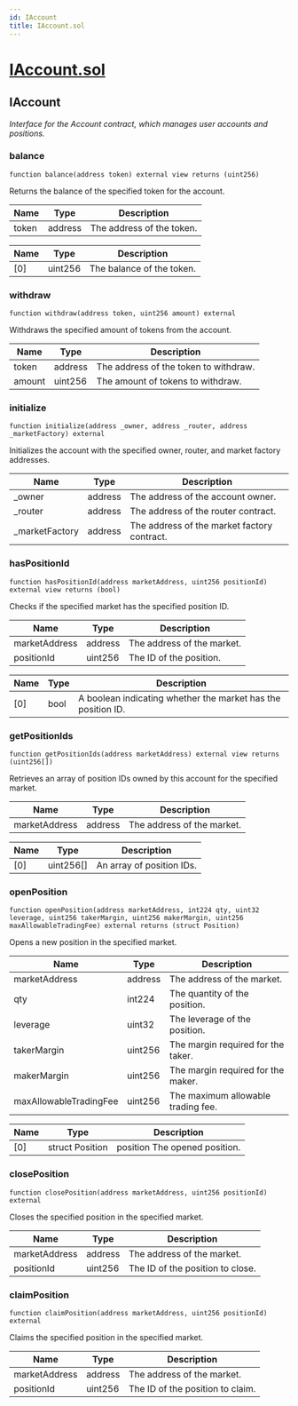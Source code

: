 ```yaml
---
id: IAccount
title: IAccount.sol
---
```

# [IAccount.sol](https://github.com/chromatic-protocol/contracts/tree/main/contracts/periphery/interfaces/IAccount.sol)

## IAccount

_Interface for the Account contract, which manages user accounts and positions._

### balance

```solidity
function balance(address token) external view returns (uint256)
```

Returns the balance of the specified token for the account.

| Name | Type | Description |
| ---- | ---- | ----------- |
| token | address | The address of the token. |

| Name | Type | Description |
| ---- | ---- | ----------- |
| [0] | uint256 | The balance of the token. |

### withdraw

```solidity
function withdraw(address token, uint256 amount) external
```

Withdraws the specified amount of tokens from the account.

| Name | Type | Description |
| ---- | ---- | ----------- |
| token | address | The address of the token to withdraw. |
| amount | uint256 | The amount of tokens to withdraw. |

### initialize

```solidity
function initialize(address _owner, address _router, address _marketFactory) external
```

Initializes the account with the specified owner, router, and market factory addresses.

| Name | Type | Description |
| ---- | ---- | ----------- |
| _owner | address | The address of the account owner. |
| _router | address | The address of the router contract. |
| _marketFactory | address | The address of the market factory contract. |

### hasPositionId

```solidity
function hasPositionId(address marketAddress, uint256 positionId) external view returns (bool)
```

Checks if the specified market has the specified position ID.

| Name | Type | Description |
| ---- | ---- | ----------- |
| marketAddress | address | The address of the market. |
| positionId | uint256 | The ID of the position. |

| Name | Type | Description |
| ---- | ---- | ----------- |
| [0] | bool | A boolean indicating whether the market has the position ID. |

### getPositionIds

```solidity
function getPositionIds(address marketAddress) external view returns (uint256[])
```

Retrieves an array of position IDs owned by this account for the specified market.

| Name | Type | Description |
| ---- | ---- | ----------- |
| marketAddress | address | The address of the market. |

| Name | Type | Description |
| ---- | ---- | ----------- |
| [0] | uint256[] | An array of position IDs. |

### openPosition

```solidity
function openPosition(address marketAddress, int224 qty, uint32 leverage, uint256 takerMargin, uint256 makerMargin, uint256 maxAllowableTradingFee) external returns (struct Position)
```

Opens a new position in the specified market.

| Name | Type | Description |
| ---- | ---- | ----------- |
| marketAddress | address | The address of the market. |
| qty | int224 | The quantity of the position. |
| leverage | uint32 | The leverage of the position. |
| takerMargin | uint256 | The margin required for the taker. |
| makerMargin | uint256 | The margin required for the maker. |
| maxAllowableTradingFee | uint256 | The maximum allowable trading fee. |

| Name | Type | Description |
| ---- | ---- | ----------- |
| [0] | struct Position | position The opened position. |

### closePosition

```solidity
function closePosition(address marketAddress, uint256 positionId) external
```

Closes the specified position in the specified market.

| Name | Type | Description |
| ---- | ---- | ----------- |
| marketAddress | address | The address of the market. |
| positionId | uint256 | The ID of the position to close. |

### claimPosition

```solidity
function claimPosition(address marketAddress, uint256 positionId) external
```

Claims the specified position in the specified market.

| Name | Type | Description |
| ---- | ---- | ----------- |
| marketAddress | address | The address of the market. |
| positionId | uint256 | The ID of the position to claim. |

